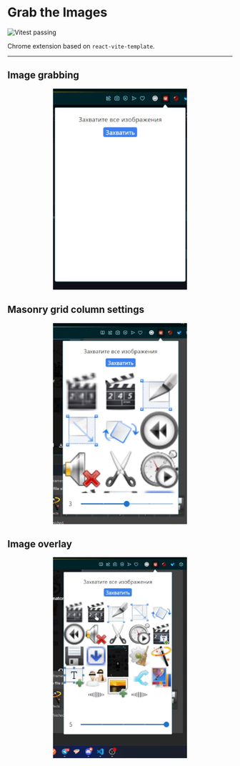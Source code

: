 # Grab the Images

<img src="https://github.com/XenoPOMP/image-grabber-extension/workflows/Testing/badge.svg" alt="Vitest passing" />

Chrome extension based on `react-vite-template`.

<hr>

## Image grabbing

<p align='center'>
<img style='width: min(75%, 300px)' alt='preview-1' src='./.rvt/media/preview-1.gif'>
</p>

## Masonry grid column settings

<p align='center'>
<img style='width: min(75%, 300px)' alt='preview-5' src='./.rvt/media/preview-5.gif'>
</p>

## Image overlay

<p align='center'>
<img style='width: min(75%, 300px)' alt='preview-4' src='./.rvt/media/preview-4.gif'>
</p>